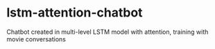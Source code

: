 # lstm-attention-chatbot
Chatbot created in multi-level LSTM model with attention, training with movie conversations
